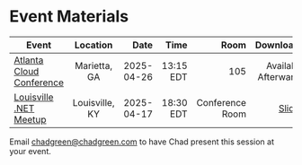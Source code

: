 # Event Materials

| Event | Location | Date | Time | Room | Downloads |
|-------|:--------:|-----:|-----:|-----:|----------:|
| [Atlanta Cloud Conference](https://atlantacloudconference.com/) | Marietta, GA | 2025-04-26 | 13:15 EDT | 105 | Available Afterwards |
| [Louisville .NET Meetup](https://www.meetup.com/louisville-dotnet/events/307268301) | Louisville, KY | 2025-04-17 | 18:30 EDT | Conference Room | [Slides](MessagingPatterns-LouDotNet2025.pptx) |

Email [chadgreen@chadgreen.com](mailto:chadgreen@chadgreen.com?subject=Presentation%20Request:%20Presentation%20Title) to have Chad present this session at your event.
